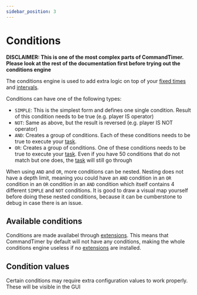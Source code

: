 ```yaml
---
sidebar_position: 3
---
```

# Conditions

**DISCLAIMER: This is one of the most complex parts of CommandTimer. Please look at the rest of the documentation first before trying out the conditions engine**

The conditions engine is used to add extra logic on top of your [fixed times](schedules#Fixedtimes) and [intervals](schedules#intervals).

Conditions can have one of the following types:

- `SIMPLE`: This is the simplest form and defines one single condition. Result of this condition needs to be true (e.g. player IS operator)
- `NOT`: Same as above, but the result is reversed (e.g. player IS NOT operator)
- `AND`: Creates a group of conditions. Each of these conditions needs to be true to execute your [task](../misc/jargon#task).
- `OR`: Creates a group of conditions. One of these conditions needs to be true to execute your [task](../misc/jargon#task). Even if you have 50 conditions that do not match but one does, the [task](../misc/jargon#task) will still go through

When using `AND` and `OR`, more conditions can be nested. Nesting does not have a depth limit, meaning you could have an `AND` condition in an `OR` condition in an `OR` condition in an `AND` condition which itself contains 4 different `SIMPLE` and `NOT` conditions. It is good to draw a visual map yourself before doing these nested conditions, because it can be cumberstone to debug in case there is an issue.

## Available conditions

Conditions are made availabel through [extensions](../extensions). This means that CommandTimer by default will not have any conditions, making the whole conditions engine useless if no [extensions](../extensions) are installed.

## Condition values

Certain conditions may require extra configuration values to work properly. These will be visible in the GUI